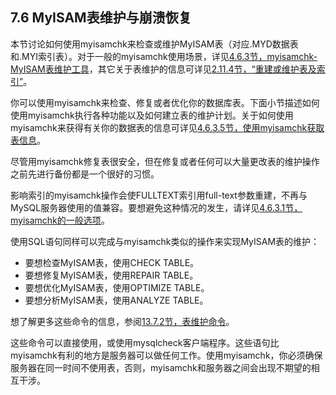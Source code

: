 ## **7.6 MyISAM表维护与崩溃恢复**

本节讨论如何使用myisamchk来检查或维护MyISAM表（对应.MYD数据表和.MYI索引表）。对于一般的myisamchk使用场景，详见[4.6.3节，myisamchk-MyISAM表维护工具](../Chapter_04/04.06.03_myisamchk_MyISAM_Table-Maintenance_Utility.md)，其它关于表维护的信息可详见[2.11.4节，“重建或维护表及索引”](../Chapter_02/02.11.04_Rebuilding_or_Repairing_Tables_or_Indexes.md)。

你可以使用myisamchk来检查、修复或者优化你的数据库表。下面小节描述如何使用myisamchk执行各种功能以及如何建立表的维护计划。关于如何使用myisamchk来获得有关你的数据表的信息可详见[4.6.3.5节，使用myisamchk获取表信息](../Chapter_04/04.06.03_myisamchk_MyISAM_Table-Maintenance_Utility.md)。

尽管用myisamchk修复表很安全，但在修复或者任何可以大量更改表的维护操作之前先进行备份都是一个很好的习惯。

影响索引的myisamchk操作会使FULLTEXT索引用full-text参数重建，不再与MySQL服务器使用的值兼容。要想避免这种情况的发生，请详见[4.6.3.1节，myisamchk的一般选项](../Chapter_04/04.06.03_myisamchk_MyISAM_Table-Maintenance_Utility.md)。

使用SQL语句同样可以完成与myisamchk类似的操作来实现MyISAM表的维护：

* 要想检查MyISAM表，使用CHECK TABLE。
* 要想修复MyISAM表，使用REPAIR TABLE。
* 要想优化MyISAM表，使用OPTIMIZE TABLE。
* 要想分析MyISAM表，使用ANALYZE TABLE。

想了解更多这些命令的信息，参阅[13.7.2节，表维护命令](../Chapter_13/13.07.02_Table_Maintenance_Statements.md)。

这些命令可以直接使用，或使用mysqlcheck客户端程序。这些语句比myisamchk有利的地方是服务器可以做任何工作。使用myisamchk，你必须确保服务器在同一时间不使用表，否则，myisamchk和服务器之间会出现不期望的相互干涉。